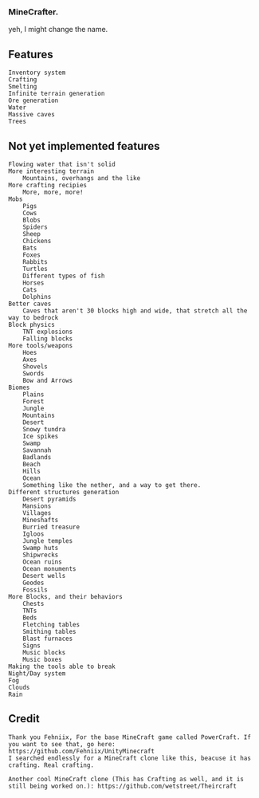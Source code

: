 ### MineCrafter.

yeh, I might change the name.

## Features
    Inventory system
    Crafting
    Smelting
    Infinite terrain generation
    Ore generation
    Water
    Massive caves
    Trees


## Not yet implemented features
    Flowing water that isn't solid
    More interesting terrain
        Mountains, overhangs and the like
    More crafting recipies
        More, more, more!
    Mobs
        Pigs
        Cows
        Blobs
        Spiders
        Sheep
        Chickens
        Bats
        Foxes
        Rabbits
        Turtles
        Different types of fish
        Horses
        Cats
        Dolphins
    Better caves
        Caves that aren't 30 blocks high and wide, that stretch all the way to bedrock
    Block physics
        TNT explosions
        Falling blocks
    More tools/weapons
        Hoes
        Axes
        Shovels
        Swords
        Bow and Arrows
    Biomes
        Plains
        Forest
        Jungle
        Mountains
        Desert
        Snowy tundra
        Ice spikes
        Swamp
        Savannah
        Badlands
        Beach
        Hills
        Ocean
        Something like the nether, and a way to get there.
    Different structures generation
        Desert pyramids
        Mansions
        Villages
        Mineshafts
        Burried treasure
        Igloos
        Jungle temples
        Swamp huts
        Shipwrecks
        Ocean ruins
        Ocean monuments
        Desert wells
        Geodes
        Fossils
    More Blocks, and their behaviors
        Chests
        TNTs
        Beds
        Fletching tables
        Smithing tables
        Blast furnaces
        Signs
        Music blocks
        Music boxes
    Making the tools able to break
    Night/Day system
    Fog
    Clouds
    Rain


## Credit
    Thank you Fehniix, For the base MineCraft game called PowerCraft. If you want to see that, go here: https://github.com/Fehniix/UnityMinecraft 
    I searched endlessly for a MineCraft clone like this, beacuse it has crafting. Real crafting.

    Another cool MineCraft clone (This has Crafting as well, and it is still being worked on.): https://github.com/wetstreet/Theircraft